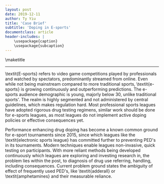 ```yaml
---
layout: post
date: 2019-12-11
author: Ty Yiu
title: 'Case Brief'
subtitle: 'Doping in E-sports' 
documentclass: article
header-includes: |
    \usepackage{caption}
    \usepackage{subcaption}
---
```


\maketitle


--------------------

\textit{E-sports} refers to video game competitions played by professionals and
watched by spectators, predominantly streamed from online. Even while not being
mainstream compared to more traditional sports, \textit{e-sports} is growing
continuously and outperforming predictions. The e-sports audience demographic is
young, majorly below 30, unlike traditional sports'. The realm is highly
segmented and not administered by central guidelines, which makes regulation
hard. Most professional sports leagues have adopted rigorous drug testing
regimens, similar work should be done for e-sports leagues, as most leagues do
not implement active doping policies or effective consequences yet.

Performance enhancing drug doping has become a known common ground for e-sport
tournaments since 2015, since which leagues like the \textit{electronic sports
league} has committed further to preventing PED's in its tournaments. Modern
techniques enable leagues non-invasive, quick testing on participants. With more
reliant methods being developed continuously which leagues are exploring and
investing research in, the problem lies within the post, to diagnosis of
drug use referring, handling, including consequences. Current problem ground
states the ambiguity of effect of frequently used PED's, like \textit{adderall}
or \textit{amphetamines} and their measurable reliance.


